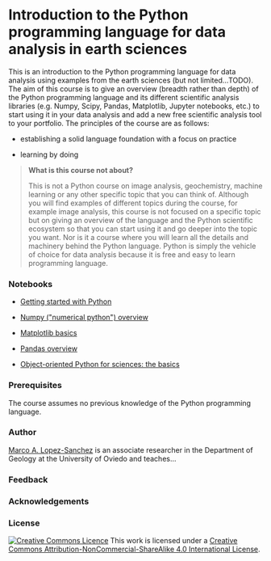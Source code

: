 # Introduction to the Python programming language for data analysis in earth sciences



This is an introduction to the Python programming language for data analysis using examples from the earth sciences (but not limited...TODO). The aim of this course is to give an overview (breadth rather than depth) of the Python programming language and its different scientific analysis libraries (e.g. Numpy, Scipy, Pandas, Matplotlib, Jupyter notebooks, etc.) to start using it in your data analysis and add a new free scientific analysis tool to your portfolio. The principles of the course are as follows:

- establishing a solid language foundation with a focus on practice

- learning by doing

  

> **What is this course not about?**
>
> This is not a Python course on image analysis, geochemistry, machine learning or any other specific topic that you can think of. Although you will find examples of different topics during the course, for example image analysis, this course is not focused on a specific topic but on giving an overview of the language and the Python scientific ecosystem so that you can start using it and go deeper into the topic you want. Nor is it a course where you will learn all the details and machinery behind the Python language. Python is simply the vehicle of choice for data analysis because it is free and easy to learn programming language.



### Notebooks

- [Getting started with Python]()

- [Numpy ("numerical python") overview]()
- [Matplotlib basics]()
- [Pandas overview]()
- [Object-oriented Python for sciences: the basics]()



### Prerequisites

The course assumes no previous knowledge of the Python programming language.



### Author

[Marco A. Lopez-Sanchez](https://marcoalopez.github.io/) is an associate researcher in the Department of Geology at the University of Oviedo and teaches...



### Feedback





### Acknowledgements



### License

[![Creative Commons Licence](https://i.creativecommons.org/l/by-nc-sa/4.0/88x31.png)](http://creativecommons.org/licenses/by-nc-sa/4.0/)
This work is licensed under a [Creative Commons Attribution-NonCommercial-ShareAlike 4.0 International License](http://creativecommons.org/licenses/by-nc-sa/4.0/).
